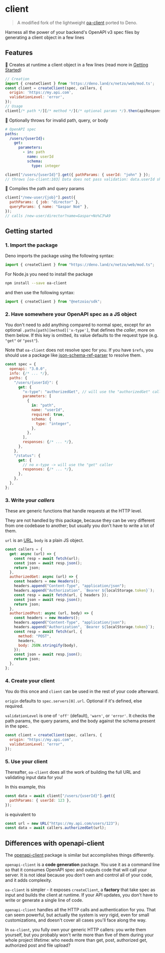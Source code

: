 # client

> A modified fork of the lightweight
> [oa-client](https://github.com/ninofiliu/oa-client) ported to Deno.

Harness all the power of your backend's OpenAPI v3 spec files by generating a
client object in a few lines

## Features

🚀 Creates at runtime a client object in a few lines (read more in
[Getting Started](#getting-started))

```js
// Creation
import { createClient } from 'https://deno.land/x/netzo/web/mod.ts';
const client = createClient(spec, callers, {
  origin: 'https://my.api.com',
  validationLevel: 'error',
});
// Usage
client[/* path */][/* method */](/* optional params */).then(apiResponse => { /* ... */ })
```

🚀 Optionally throws for invalid path, query, or body

```yaml
# OpenAPI spec
paths:
  /users/{userId}:
    get:
      parameters:
        - in: path
          name: userId
          schema:
            type: integer
```

```js
client["/users/{userId}"].get({ pathParams: { userId: "john" } });
// throws [oa-client:103] Data does not pass validation: data.userId should be an integer
```

🚀 Compiles the path and query params

```js
client["/new-user/{job}"].post({
  pathParams: { job: "director" },
  queryParams: { name: "Gaspar Noé" },
});
// calls /new-user/director?name=Gaspar+No%C3%A9
```

## Getting started

### 1. Import the package

Deno imports the package using the following syntax:

```js
import { createClient } from "https://deno.land/x/netzo/web/mod.ts";
```

For Node.js you need to install the package

```sh
npm install --save oa-client
```

and then use the following syntax:

```js
import { createClient } from "@netzoio/sdk";
```

### 2. Have somewhere your OpenAPI spec as a JS object

You don't need to add anything compared to normal spec, except for an optional
`.paths[path][method]['x-type']`, that defines the _caller_, more on them below.
If this key is omitted, its value defaults to the request type (e.g. `"get"` or
`"post"`).

Note that `oa-client` does not resolve spec for you. If you have `$refs`, you
should use a package like
[json-schema-ref-parser](https://www.npmjs.com/package/@apidevtools/json-schema-ref-parser)
to resolve them.

```js
const spec = {
  openapi: "3.0.0",
  info: {/* ... */},
  paths: {
    "/users/{userId}": {
      get: {
        "x-type": "authorizedGet", // will use the "authorizedGet" caller
        parameters: [
          {
            in: "path",
            name: "userId",
            required: true,
            schema: {
              type: "integer",
            },
          },
        ],
        responses: {/* ... */},
      },
    },
    "/status": {
      get: {
        // no x-type -> will use the "get" caller
        responses: {/* ... */},
      },
    },
  },
};
```

### 3. Write your _callers_

These are generic functions that handle requests at the HTTP level.

They are not handled by this package, because they can be very different from
one codebase to another; but usually you don't have to write a lot of them.

`url` is an [URL](https://developer.mozilla.org/en-US/docs/Web/API/URL), `body`
is a plain JS object.

```js
const callers = {
  get: async (url) => {
    const resp = await fetch(url);
    const json = await resp.json();
    return json;
  },
  authorizedGet: async (url) => {
    const headers = new Headers();
    headers.append("Content-Type", "application/json");
    headers.append("Authorization", `Bearer ${localStorage.token}`);
    const resp = await fetch(url, { headers });
    const json = await resp.json();
    return json;
  },
  authorizedPost: async (url, body) => {
    const headers = new Headers();
    headers.append("Content-Type", "application/json");
    headers.append("Authorization", `Bearer ${localStorage.token}`);
    const resp = await fetch(url, {
      method: "POST",
      headers,
      body: JSON.stringify(body),
    });
    const json = await resp.json();
    return json;
  },
};
```

### 4. Create your client

You do this once and `client` can be used in the rest of your code afterward.

`origin` defaults to `spec.servers[0].url`. Optional if it's defined, else
required.

`validationLevel` is one of `'off'` (default), `'warn'`, or `'error'`. It checks
the path params, the query params, and the body against the schema present in
the spec.

```js
const client = createClient(spec, callers, {
  origin: "https://my.api.com",
  validationLevel: "error",
});
```

### 5. Use your client

Thereafter, `oa-client` does all the work of building the full URL and
validating input data for you!

In this example, this

```js
const data = await client["/users/{userId}"].get({
  pathParams: { userId: 123 },
});
```

is equivalent to

```js
const url = new URL("https://my.api.com/users/123");
const data = await callers.authorizedGet(url);
```

## Differences with openapi-client

The [openapi-client](https://github.com/mikestead/openapi-client) package is
similar but accomplishes things differently.

`openapi-client` is a **code generation** package. You use it as a command line
so that it consumes OpenAPI spec and outputs code that will call your server. It
is not ideal because you don't own and control all of your code, and it adds
complexity.

`oa-client` is simpler - it exposes `createClient`, a **factory** that take spec
as input and builds the client at runtime. If your API updates, you don't have
to write or generate a single line of code.

`openapi-client` handles all the HTTP calls and authentication for you. That can
seem powerful, but actually the system is _very_ rigid, even for small
customizations, and doesn't cover all cases you'll face along the way.

In `oa-client`, you fully own your generic HTTP callers: you write them
yourself, but you probably won't write more than five of them during your whole
project lifetime: who needs more than get, post, authorized get, authorized post
and file upload?
